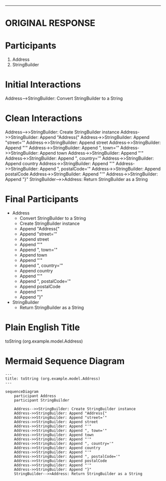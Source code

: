 ----
# ORIGINAL RESPONSE 
# Participants

1. Address
2. StringBuilder

# Initial Interactions

Address-->StringBuilder: Convert StringBuilder to a String

# Clean Interactions

Address-->>StringBuilder: Create StringBuilder instance
Address->>StringBuilder: Append "Address{"
Address->>StringBuilder: Append "street='"
Address->>StringBuilder: Append street
Address->>StringBuilder: Append "'"
Address->>StringBuilder: Append ", town='"
Address->>StringBuilder: Append town
Address->>StringBuilder: Append "'"
Address->>StringBuilder: Append ", country='"
Address->>StringBuilder: Append country
Address->>StringBuilder: Append "'"
Address->>StringBuilder: Append ", postalCode='"
Address->>StringBuilder: Append postalCode
Address->>StringBuilder: Append "'"
Address->>StringBuilder: Append "}"
StringBuilder-->>Address: Return StringBuilder as a String

# Final Participants

- Address
  - Convert StringBuilder to a String
  - Create StringBuilder instance
  - Append "Address{"
  - Append "street='"
  - Append street
  - Append "'"
  - Append ", town='"
  - Append town
  - Append "'"
  - Append ", country='"
  - Append country
  - Append "'"
  - Append ", postalCode='"
  - Append postalCode
  - Append "'"
  - Append "}"
- StringBuilder
  - Return StringBuilder as a String

# Plain English Title

toString (org.example.model.Address)

# Mermaid Sequence Diagram

```mermaid
---
title: toString (org.example.model.Address)
---

sequenceDiagram
    participant Address
    participant StringBuilder
    
    Address-->>StringBuilder: Create StringBuilder instance
    Address->>StringBuilder: Append "Address{"
    Address->>StringBuilder: Append "street='"
    Address->>StringBuilder: Append street
    Address->>StringBuilder: Append "'"
    Address->>StringBuilder: Append ", town='"
    Address->>StringBuilder: Append town
    Address->>StringBuilder: Append "'"
    Address->>StringBuilder: Append ", country='"
    Address->>StringBuilder: Append country
    Address->>StringBuilder: Append "'"
    Address->>StringBuilder: Append ", postalCode='"
    Address->>StringBuilder: Append postalCode
    Address->>StringBuilder: Append "'"
    Address->>StringBuilder: Append "}"
    StringBuilder-->>Address: Return StringBuilder as a String
```

